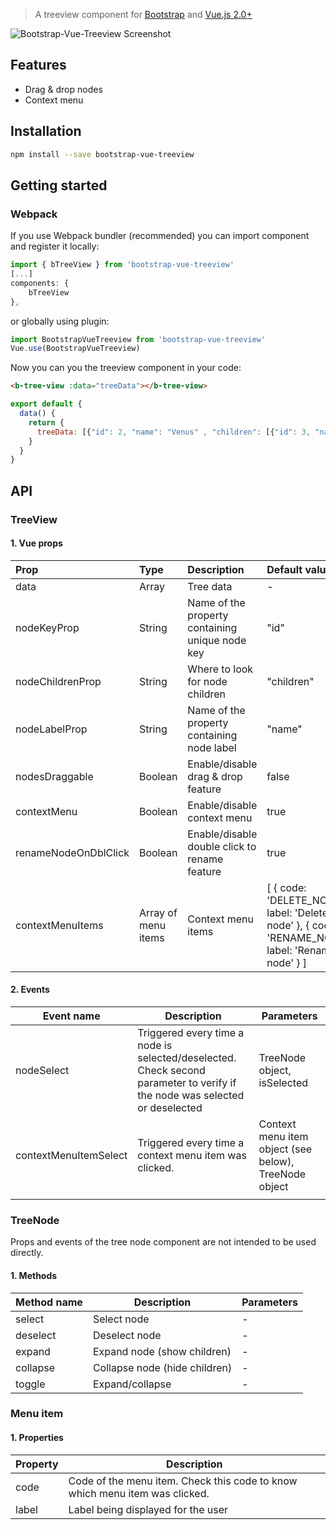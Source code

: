 

> A treeview component for [Bootstrap](https://getbootstrap.com/) and [Vue.js 2.0+](https://vuejs.org/)

![Bootstrap-Vue-Treeview Screenshot](https://raw.githubusercontent.com/kamil-lip/bootstrap-4-vue-treeview/master/screenshot.png)
## Features
- Drag & drop nodes
- Context menu

## Installation
```bash
npm install --save bootstrap-vue-treeview
```
## Getting started

### Webpack
If you use Webpack bundler (recommended) you can import component and register it locally:

```javascript
import { bTreeView } from 'bootstrap-vue-treeview'
[...]
components: {
	bTreeView
},
```
or globally using plugin:
```javascript
import BootstrapVueTreeview from 'bootstrap-vue-treeview'
Vue.use(BootstrapVueTreeview)
```

Now you can you the treeview component in your code:
```html
<b-tree-view :data="treeData"></b-tree-view>
```
```javascript
export default {
  data() {
    return {
      treeData: [{"id": 2, "name": "Venus" , "children": [{"id": 3, "name": "Neptune"}, {"id": 4, "name": "Stratus"} ] } ]
    }
  }
}
```

## API

### TreeView
#### 1. Vue props

| Prop             | Type          | Description            | Default value  | Required |
| :--------------- |:--------------|:-----------------------|:--------------|:------|
| data             | Array         | Tree data                      | - | Yes |
| nodeKeyProp      | String        | Name of the property containing unique node key | "id" | No |
| nodeChildrenProp | String        | Where to look for node children | "children" | No
| nodeLabelProp    | String        | Name of the property containing node label | "name" | No
| nodesDraggable   | Boolean       | Enable/disable drag & drop feature | false | No
| contextMenu      | Boolean       | Enable/disable context menu | true | No
| renameNodeOnDblClick | Boolean   | Enable/disable double click to rename feature | true | No
| contextMenuItems | Array of menu items         | Context menu items | [ { code: 'DELETE_NODE', label: 'Delete node' }, { code: 'RENAME_NODE', label: 'Rename node' } ] | No

#### 2. Events

| Event name            | Description                                                                                                                 | Parameters                                |
|-----------------------|-----------------------------------------------------------------------------------------------------------------------------|-------------------------------------------|
| nodeSelect            | Triggered every time a node is selected/deselected. Check second parameter to verify if the node was selected or deselected | TreeNode object, isSelected              |
| contextMenuItemSelect | Triggered every time a context menu item was clicked.                                                                       | Context menu item object (see below), TreeNode object |
|                       |                                                                                                                             |                                           |

### TreeNode

Props and events of the tree node component are not intended to be used directly.
#### 1. Methods
| Method name | Description                   | Parameters |
|-------------|-------------------------------|------------|
| select      | Select node                   | -          |
| deselect    | Deselect node                 | -          |
| expand      | Expand node (show children)   | -          |
| collapse    | Collapse node (hide children) | -          |
| toggle      | Expand/collapse               | -          |

### Menu item

#### 1. Properties

| Property | Description                        |
|----------|------------------------------------|
| code     | Code of the menu item. Check this code to know which menu item was clicked.            |
| label    | Label being displayed for the user |

